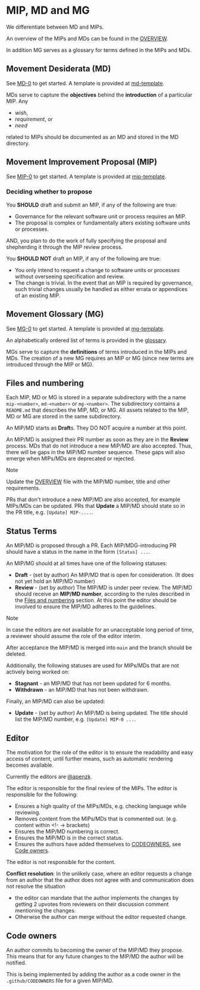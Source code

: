 
# MIP, MD and MG

We differentiate between MD and MIPs.

An overview of the MIPs and MDs can be found in the [OVERVIEW](https://github.com/movementlabsxyz/MIP).

In addition MG serves as a glossary for terms defined in the MIPs and MDs.

## Movement Desiderata (MD)

See [MD-0](./MD/md-0) to get started. A template is provided at [md-template](md-template.md).

MDs serve to capture the **objectives** behind the **introduction** of a particular MIP. Any  

- _wish_,
- _requirement_, or
- _need_

related to MIPs should be documented as an MD and stored in the MD directory.

## Movement Improvement Proposal (MIP)

See [MIP-0](./MIP/mip-0) to get started. A template is provided at [mip-template](mip-template.md).

### Deciding whether to propose

You **SHOULD** draft and submit an MIP, if any of the following are true:

- Governance for the relevant software unit or process requires an MIP.
- The proposal is complex or fundamentally alters existing software units or processes.

AND, you plan to do the work of fully specifying the proposal and shepherding it through the MIP review process.

You **SHOULD NOT** draft an MIP, if any of the following are true:

- You only intend to request a change to software units or processes without overseeing specification and review.
- The change is trivial. In the event that an MIP is required by governance, such trivial changes usually be handled as either errata or appendices of an existing MIP.

## Movement Glossary (MG)

See [MG-0](./MIP/mg-0) to get started. A template is provided at [mg-template](mg-template.md).

An alphabetically ordered list of terms is provided in the [glossary](GLOSSARY.md).

MGs serve to capture the **definitions** of terms introduced in the MIPs and MDs. The creation of a new MG requires an MIP or MG (since new terms are introduced through the MIP or MG).

## Files and numbering

Each MIP, MD or MG is stored in a separate subdirectory with the a name `mip-<number>`, `md-<number>` or `mg-<number>`. The subdirectory contains a `README.md` that describes the MIP, MD, or MG. All assets related to the MIP, MD or MG are stored in the same subdirectory.

An MIP/MD starts as **Draft**s. They DO NOT acquire a number at this point.

An MIP/MD is assigned their PR number as soon as they are in the **Review** process. MDs that do not introduce a new MIP/MD are also accepted. Thus, there will be gaps in the MIP/MD number sequence. These gaps will also emerge when MIPs/MDs are deprecated or rejected.

> [!NOTE]
> Update the [OVERVIEW](https://github.com/movementlabsxyz/MIP/wiki/Overview) file with the MIP/MD number, title and other requirements.

PRs that don't introduce a new MIP/MD are also accepted, for example MIPs/MDs can be updated. PRs that **Update** a MIP/MD should state so in the PR title, e.g. `[Update] MIP-....`.

## Status Terms

An MIP/MD is proposed through a PR. Each MIP/MDG-introducing PR should have a status in the name in the form `[Status] ...`.

An MIP/MG should at all times have one of the following statuses:

- **Draft** - (set by author) An MIP/MD that is open for consideration. (It does not yet hold an MIP/MD number)
- **Review** - (set by author) The MIP/MD is under peer review. The MIP/MD should receive an **MIP/MD number**, according to the rules described in the [Files and numbering](#files-and-numbering) section. At this point the editor should be involved to ensure the MIP/MD adheres to the guidelines.

>[!Note]
> In case the editors are not available for an unacceptable long period of time, a reviewer should assume the role of the editor interim.

After acceptance the MIP/MD is merged into `main` and the branch should be deleted.

Additionally, the following statuses are used for MIPs/MDs that are not actively being worked on:

- **Stagnant** - an MIP/MD that has not been updated for 6 months.
- **Withdrawn** - an MIP/MD that has not been withdrawn.

Finally, an MIP/MD can also be updated:

- **Update** - (set by author) An MIP/MD is being updated. The title should list the MIP/MD number, e.g. `[Update] MIP-0 ...`.

## Editor

The motivation for the role of the editor is to ensure the readability and easy access of content, until further means, such as automatic rendering becomes available.

Currently the editors are [@apenzk](https://github.com/apenzk).

The editor is responsible for the final review of the MIPs. The editor is responsible for the following:

- Ensures a high quality of the MIPs/MDs, e.g. checking language while reviewing.
- Removes content from the MIPs/MDs that is commented out. (e.g. content within <!- -> brackets)
- Ensures the MIP/MD numbering is correct.
- Ensures the MIP/MD is in the correct status.
- Ensures the authors have added themselves to [CODEOWNERS](./.github/CODEOWNERS), see [Code owners](#code-owners).

The editor is not responsible for the content.

**Conflict resolution**: In the unlikely case, where an editor requests a change from an author that the author does not agree with and communication does not resolve the situation

- the editor can mandate that the author implements the changes by getting 2 upvotes from reviewers on their discussion comment mentioning the changes.
- Otherwise the author can merge without the editor requested change.

## Code owners

An author commits to becoming the owner of the MIP/MD they propose. This means that for any future changes to the MIP/MD the author will be notified.

This is being implemented by adding the author as a code owner in the `.github/CODEOWNERS` file for a given MIP/MD.
